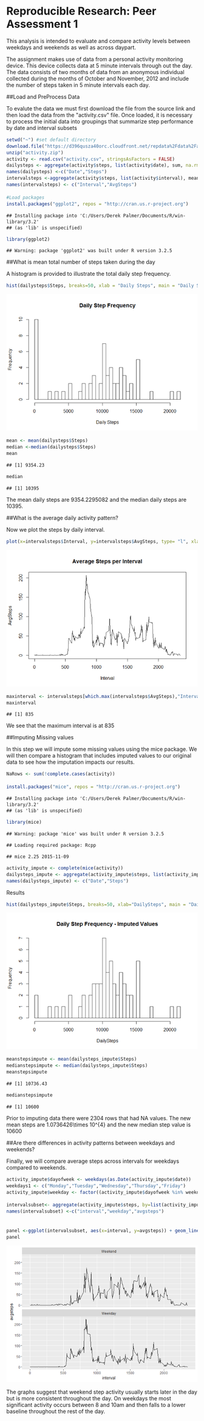 # Reproducible Research: Peer Assessment 1

This analysis is intended to evaluate and compare activity levels between weekdays and weekends as well as across daypart.

The assignment makes use of data from a personal activity monitoring device. This device collects data at 5 minute intervals through out the day. The data consists of two months of data from an anonymous individual collected during the months of October and November, 2012 and include the number of steps taken in 5 minute intervals each day.

##Load and PreProcess Data

To evalute the data we must first download the file from the source link and then load the data from the "activity.csv" file.  Once loaded, it is necessary to process the initial data into groupings that summarize step performance by date and interval subsets


```r
setwd("~") #set default directory
download.file("https://d396qusza40orc.cloudfront.net/repdata%2Fdata%2Factivity.zip", destfile = "activity.zip") 
unzip("activity.zip")
activity <- read.csv("activity.csv", stringsAsFactors = FALSE)
dailysteps <- aggregate(activity$steps, list(activity$date), sum, na.rm=TRUE)
names(dailysteps) <-c("Date","Steps")
intervalsteps <-aggregate(activity$steps, list(activity$interval), mean, na.rm=TRUE)
names(intervalsteps) <- c("Interval","AvgSteps")

#Load packages
install.packages("ggplot2", repos = "http://cran.us.r-project.org")
```

```
## Installing package into 'C:/Users/Derek Palmer/Documents/R/win-library/3.2'
## (as 'lib' is unspecified)
```

```r
library(ggplot2)
```

```
## Warning: package 'ggplot2' was built under R version 3.2.5
```

##What is mean total number of steps taken during the day

A histogram is provided to illustrate the total daily step frequency. 


```r
hist(dailysteps$Steps, breaks=50, xlab = "Daily Steps", main = "Daily Step Frequency")
```

![](PA1_template_files/figure-html/unnamed-chunk-2-1.png)

```r
mean <- mean(dailysteps$Steps)
median <-median(dailysteps$Steps)
mean
```

```
## [1] 9354.23
```

```r
median
```

```
## [1] 10395
```

The mean daily steps are 9354.2295082 and the median daily steps are 10395.

##What is the average daily activity pattern?

Now we plot the steps by daily interval.


```r
plot(x=intervalsteps$Interval, y=intervalsteps$AvgSteps, type= "l", xlab="Interval", ylab="AvgSteps", main = "Average Steps per Interval")
```

![](PA1_template_files/figure-html/stepsbyinterval-1.png)

```r
maxinterval <- intervalsteps[which.max(intervalsteps$AvgSteps),"Interval"]
maxinterval
```

```
## [1] 835
```

We see that the maximum interval is at 835

##Imputing Missing values


In this step we will impute some missing values using the mice package.  We will then compare a histogram that includes imputed values to our original data to see how the imputation impacts our results.  


```r
NaRows <- sum(!complete.cases(activity))

install.packages("mice", repos = "http://cran.us.r-project.org")
```

```
## Installing package into 'C:/Users/Derek Palmer/Documents/R/win-library/3.2'
## (as 'lib' is unspecified)
```

```r
library(mice)
```

```
## Warning: package 'mice' was built under R version 3.2.5
```

```
## Loading required package: Rcpp
```

```
## mice 2.25 2015-11-09
```

```r
activity_impute <- complete(mice(activity))
dailysteps_impute <- aggregate(activity_impute$steps, list(activity_impute$date), sum, na.rm=TRUE)
names(dailysteps_impute) <- c("Date","Steps")
```

Results

```r
hist(dailysteps_impute$Steps, breaks=50, xlab="DailySteps", main = "Daily Step Frequency - Imputed Values")
```

![](PA1_template_files/figure-html/unnamed-chunk-4-1.png)

```r
meanstepsimpute <- mean(dailysteps_impute$Steps)
medianstepsimpute <- median(dailysteps_impute$Steps)
meanstepsimpute
```

```
## [1] 10736.43
```

```r
medianstepsimpute
```

```
## [1] 10600
```

Prior to imputing data there were 2304 rows that had NA values.  The new mean steps are 1.0736426\times 10^{4} and the new median step value is 10600

##Are there differences in activity patterns between weekdays and weekends?

Finally, we will compare average steps across intervals for weekdays compared to weekends.  


```r
activity_impute$dayofweek <- weekdays(as.Date(activity_impute$date))
weekdays1 <- c("Monday","Tuesday","Wednesday","Thursday","Friday")
activity_impute$weekday <- factor((activity_impute$dayofweek %in% weekdays1),levels = c(FALSE,TRUE),labels = c("Weekend","Weekday"))

intervalsubset<- aggregate(activity_impute$steps, by=list(activity_impute$interval,activity_impute$weekday), mean)
names(intervalsubset) <-c("interval","weekday","avgsteps")


panel <-ggplot(intervalsubset, aes(x=interval, y=avgsteps)) + geom_line()+facet_wrap(~ weekday, nrow = 2)
panel
```

![](PA1_template_files/figure-html/weekdayvsweekend-1.png)

The graphs suggest that weekend step activity usually starts later in the day but is more consistent throughout the day.  On weekdays the most significant activity occurs between 8 and 10am and then falls to a lower baseline throughout the rest of the day.
